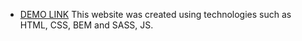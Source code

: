 - [DEMO LINK](https://skorykdariia.github.io/<repo_name>/)
 This website was created using technologies such as HTML, CSS, BEM and SASS, JS.
